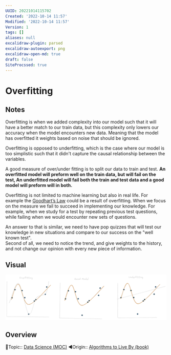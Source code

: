 ```yaml
---
UUID: 20221014115702
Created: '2022-10-14 11:57'
Modified: '2022-10-14 11:57'
Version: 1
tags: []
aliases: null
excalidraw-plugin: parsed
excalidraw-autoexport: png
excalidraw-open-md: true
draft: false
SiteProcssed: true
---
```


# Overfitting

## Notes

Overfitting is when we added complexity into our model such that it will have a better match to our train data, but this complexity only lowers our accuracy when the model encounters new data. Meaning that the model has overfitted it weights based on noise that should be ignored. 

Overfitting is opposed to underfitting, which is the case where our model is too simplistic such that it didn't capture the causal relationship between the variables.

A good measure of over/under fitting is to split our data to train and test.
**An overfitted model will preform well on the train data, but will fail on the test,
An underfitted model will fail both the train and test data
and a good model will preform will in both.**

Overfitting is not limited to machine learning but also in real life. For example the [Goodhart’s Law](/notes/goodhart’s-law.md) could be a result of overfitting. When we focus on the measure we fail to succeed in implementing our knowledge. For example, when we study for a test by repeating previous test questions, while failing when we would encounter new sets of questions.

An answer to that is similar, we need to have pop quizzes that will test our knowledge in new situations and compare to our success on the "well known test".  
Second of all, we need to notice the trend, and give weights to the history, and not change our opinion with every new piece of information.

## Visual

![Overfitting.webp](/notes/overfitting.webp)

## Overview
🔼Topic:: [Data Science (MOC)](/mocs/data-science-moc.md)
◀Origin:: [Algorithms to Live By (book)](/books/algorithms-to-live-by-book.md)

